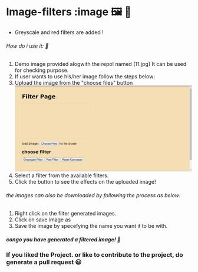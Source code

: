 # Image-filters :image 	:framed_picture: 	:art:

* Greyscale and red filters are added !

###### How do i use it: :raised_back_of_hand:
1. Demo image provided alogwith the repo! named (11.jpg) It can be used for checking purpose.
2. If user wants to use his/her image follow the steps below: 
3. Upload the image from the "choose files" button 
  ![Picture not found ](https://github.com/Bishal976/Image-filters/blob/master/show1.jpg)
4. Select a filter from the available filters.
5. Click the button to see the effects on the uploaded image!

###### the images can also be downloaded by following the process as below:
1. Right click on the filter generated images.
2. Click on save image as
3. Save the image by specefying the name you want it to be with.
##### congo you have generated a filtered image! :vulcan_salute:

### If you liked the Project. or like to contribute to the project, do generate a pull request :smiley:
